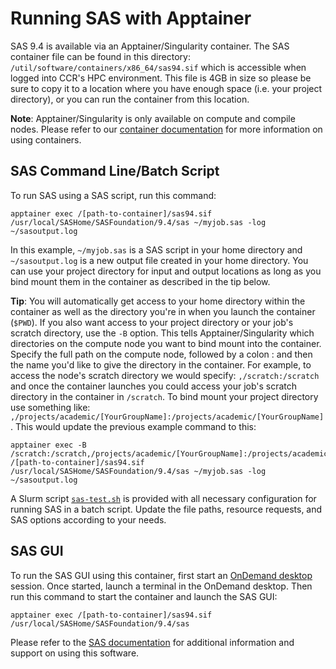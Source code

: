 # Running SAS with Apptainer

SAS 9.4 is available via an Apptainer/Singularity container. The SAS container file can be found in this directory: `/util/software/containers/x86_64/sas94.sif` which is accessible when logged into CCR's HPC environment.  This file is 4GB in size so please be sure to copy it to a location where you have enough space (i.e. your project directory), or you can run the container from this location.

**Note**: Apptainer/Singularity is only available on compute and compile nodes. Please refer to our [container documentation](https://docs.ccr.buffalo.edu/en/latest/howto/containerization/) for more information on using containers.

## SAS Command Line/Batch Script

To run SAS using a SAS script, run this command:
```
apptainer exec /[path-to-container]/sas94.sif /usr/local/SASHome/SASFoundation/9.4/sas ~/myjob.sas -log ~/sasoutput.log
```
In this example, `~/myjob.sas` is a SAS script in your home directory and `~/sasoutput.log` is a new output file created in your home directory. You can use your project directory for input and output locations as long as you bind mount them in the container as described in the tip below.

**Tip**: You will automatically get access to your home directory within the container as well as the directory you're in when you launch the container (`$PWD`). If you also want access to your project directory or your job's scratch directory, use the `-B` option.  This tells Apptainer/Singularity which directories on the compute node you want to bind mount into the container. Specify the full path on the compute node, followed by a colon : and then the name you'd like to give the directory in the container.  For example, to access the node's scratch directory we would specify:  `,/scratch:/scratch` and once the container launches you could access your job's scratch directory in the container in `/scratch`.  To bind mount your project directory use something like: `,/projects/academic/[YourGroupName]:/projects/academic/[YourGroupName]`. This would update the previous example command to this:
```
apptainer exec -B /scratch:/scratch,/projects/academic/[YourGroupName]:/projects/academic/[YourGroupName] /[path-to-container]/sas94.sif /usr/local/SASHome/SASFoundation/9.4/sas ~/myjob.sas -log ~/sasoutput.log
```

A Slurm script [`sas-test.sh`](./sas-test.sh) is provided with all necessary configuration for running SAS in a batch script. Update the file paths, resource requests, and SAS options according to your needs.

## SAS GUI

To run the SAS GUI using this container, first start an [OnDemand desktop](https://docs.ccr.buffalo.edu/en/latest/portals/ood/#interactive-apps) session. Once started, launch a terminal in the OnDemand desktop. Then run this command to start the container and launch the SAS GUI:
```
apptainer exec /[path-to-container]/sas94.sif /usr/local/SASHome/SASFoundation/9.4/sas
```

Please refer to the [SAS documentation](https://support.sas.com/en/documentation.html) for additional information and support on using this software.
